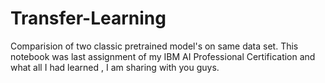 # Transfer-Learning
Comparision of two classic pretrained model's on same data set.
This notebook was last assignment of my IBM AI Professional Certification and what all I had learned , I am sharing with you guys.

